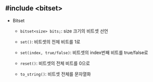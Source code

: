 ## #include \<bitset\>

  - Bitset
  
    - ```bitset<size> bits;```: size 크기의 비트셋 선언
    
    - ```set()```: 비트셋의 전체 비트를 1로
    
    - ```set(index, true/false)```: 비트셋의 index번째 비트를 true/false로
    
    - ```reset()```: 비트셋의 전체 비트를 0으로
    
    - ```to_string()```: 비트셋 전체를 문자열화
